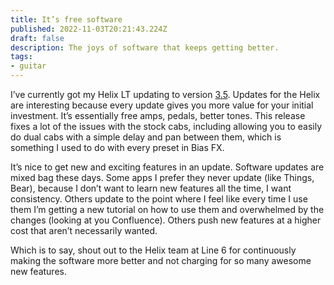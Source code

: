 ```yaml
---
title: It’s free software
published: 2022-11-03T20:21:43.224Z
draft: false
description: The joys of software that keeps getting better.
tags: 
- guitar
---
```

I’ve currently got my Helix LT updating to version [3.5](https://line6.com/support/page/kb/effects-controllers/helix/helix-350-release-notes-r1003/). Updates for the Helix are interesting because every update gives you more value for your initial investment. It’s essentially free amps, pedals, better tones. This release fixes a lot of the issues with the stock cabs, including allowing you to easily do dual cabs with a simple delay and pan between them, which is something I used to do with every preset in Bias FX.
	
It’s nice to get new and exciting features in an update. Software updates are mixed bag these days. Some apps I prefer they never update (like Things, Bear), because I don’t want to learn new features all the time, I want consistency. Others update to the point where I feel like every time I use them I’m getting a new tutorial on how to use them and overwhelmed by the changes (looking at you Confluence). Others push new features at a higher cost that aren’t necessarily wanted.

Which is to say, shout out to the Helix team at Line 6 for continuously making the software more better and not charging for so many awesome new features.